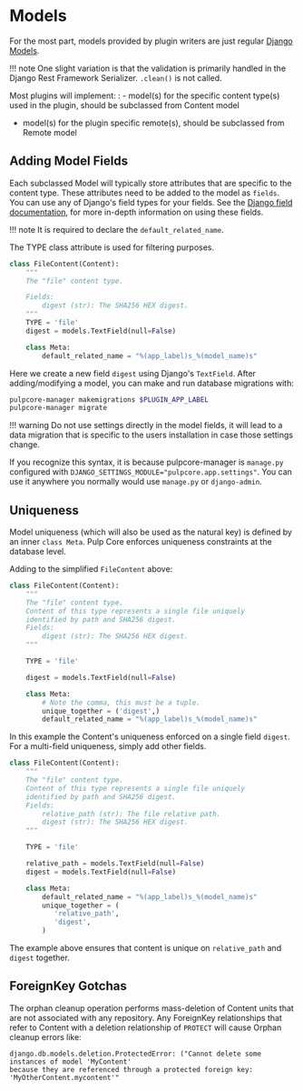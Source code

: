 

# Models

For the most part, models provided by plugin writers are just regular [Django Models](https://docs.djangoproject.com/en/2.1/topics/db/models/).

!!! note
One slight variation is that the validation is primarily handled in the Django Rest Framework
Serializer. `.clean()` is not called.


Most plugins will implement:
: - model(s) for the specific content type(s) used in the plugin, should be subclassed from Content model
  - model(s) for the plugin specific remote(s), should be subclassed from Remote model

## Adding Model Fields

Each subclassed Model will typically store attributes that are specific to the content type. These
attributes need to be added to the model as `fields`. You can use any of Django's field types
for your fields. See the [Django field documentation](https://docs.djangoproject.com/en/4.2/ref/models/fields/), for more in-depth information on
using these fields.

!!! note
It is required to declare the `default_related_name`.


The TYPE class attribute is used for filtering purposes.

```python
class FileContent(Content):
    """
    The "file" content type.

    Fields:
        digest (str): The SHA256 HEX digest.
    """
    TYPE = 'file'
    digest = models.TextField(null=False)

    class Meta:
        default_related_name = "%(app_label)s_%(model_name)s"
```

Here we create a new field `digest` using Django's `TextField`. After adding/modifying a model, you
can make and run database migrations with:

```bash
pulpcore-manager makemigrations $PLUGIN_APP_LABEL
pulpcore-manager migrate
```

!!! warning
Do not use settings directly in the model fields, it will lead to a data migration that is
specific to the users installation in case those settings change.


If you recognize this syntax, it is because pulpcore-manager is `manage.py` configured with
`DJANGO_SETTINGS_MODULE="pulpcore.app.settings"`. You can use it anywhere you normally would use
`manage.py` or `django-admin`.

## Uniqueness

Model uniqueness (which will also be used as the natural key) is defined by an inner `class
Meta`. Pulp Core enforces uniqueness constraints at the database level.

Adding to the simplified `FileContent` above:

```python
class FileContent(Content):
    """
    The "file" content type.
    Content of this type represents a single file uniquely
    identified by path and SHA256 digest.
    Fields:
        digest (str): The SHA256 HEX digest.
    """

    TYPE = 'file'

    digest = models.TextField(null=False)

    class Meta:
        # Note the comma, this must be a tuple.
        unique_together = ('digest',)
        default_related_name = "%(app_label)s_%(model_name)s"
```

In this example the Content's uniqueness enforced on a single field `digest`. For a multi-field
uniqueness, simply add other fields.

```python
class FileContent(Content):
    """
    The "file" content type.
    Content of this type represents a single file uniquely
    identified by path and SHA256 digest.
    Fields:
        relative_path (str): The file relative path.
        digest (str): The SHA256 HEX digest.
    """

    TYPE = 'file'

    relative_path = models.TextField(null=False)
    digest = models.TextField(null=False)

    class Meta:
        default_related_name = "%(app_label)s_%(model_name)s"
        unique_together = (
           'relative_path',
           'digest',
        )
```

The example above ensures that content is unique on `relative_path` and `digest` together.

## ForeignKey Gotchas

The orphan cleanup operation performs mass-deletion of Content units that are not associated with
any repository. Any ForeignKey relationships that refer to Content with a deletion relationship of
`PROTECT` will cause Orphan cleanup errors like:

```
django.db.models.deletion.ProtectedError: ("Cannot delete some instances of model 'MyContent'
because they are referenced through a protected foreign key: 'MyOtherContent.mycontent'"
```

